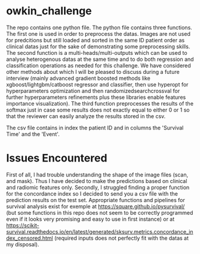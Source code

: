 # owkin_challenge

The repo contains one python file. The python file contains three functions. The first one is used in order to preprocess the datas. Images are not used for predcitions but still loaded and sorted in the same ID patient order as clinical datas just for the sake of demonstrating some preprocessing skills. The second function is a multi-heads/multi-outputs which can be used to analyse heterogenous datas at the same time and to do both regression and classification operations as needed for this challenge. We have considered other methods about which I will be pleased to discuss during a future interview (mainly advanced gradient boosted methods like xgboost/lightgbm/catboost regressor and classifier, then use hyperopt for hyperparameters optimization and then randomizedsearchcrossval for further hyperparameters refinements plus these libraries enable features importance visualization). The third function preprocesses the results of the softmax just in case some results does not exactly equal to either 0 or 1 so that the reviewer can easily analyze the results stored in the csv. 

The csv file contains in index the patient ID and in columns the 'Survival Time' and the 'Event'. 

# Issues Encountered

First of all, I had trouble understanding the shape of the image files (scan, and mask). Thus I have decided to make the predictions based on clinical and radiomic features only. Secondly, I struggled finding a proper function for the concordance index so I decided to send you a csv file with the prediction results on the test set. Appropriate functions and pipelines for survival analysis exist for exemple at https://square.github.io/pysurvival/ (but some functions in this repo does not seem to be correctly programmed even if it looks very promising and easy to use in first instance) or at https://scikit-survival.readthedocs.io/en/latest/generated/sksurv.metrics.concordance_index_censored.html (required inputs does not perfectly fit with the datas at my disposal).  
